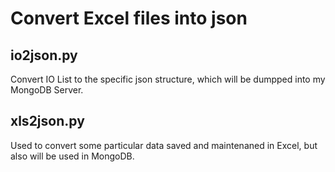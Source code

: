 # Convert Excel files into json
## io2json.py
Convert IO List to the specific json structure, which will be dumpped into my MongoDB Server.

## xls2json.py
Used to convert some particular data saved and maintenaned in Excel, but also will be used in MongoDB.
